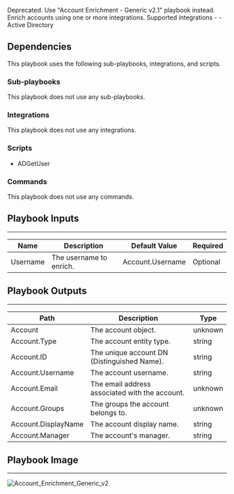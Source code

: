 Deprecated. Use "Account Enrichment - Generic v2.1" playbook instead. Enrich accounts using one or more integrations. Supported integrations - - Active Directory

## Dependencies
This playbook uses the following sub-playbooks, integrations, and scripts.

### Sub-playbooks
This playbook does not use any sub-playbooks.

### Integrations
This playbook does not use any integrations.

### Scripts
* ADGetUser

### Commands
This playbook does not use any commands.

## Playbook Inputs
---

| **Name** | **Description** | **Default Value** | **Required** |
| --- | --- | --- | --- |
| Username | The username to enrich. | Account.Username | Optional |

## Playbook Outputs
---

| **Path** | **Description** | **Type** |
| --- | --- | --- |
| Account | The account object. | unknown |
| Account.Type | The account entity type. | string |
| Account.ID | The unique account DN \(Distinguished Name\). | string |
| Account.Username | The account username. | string |
| Account.Email | The email address associated with the account. | unknown |
| Account.Groups | The groups the account belongs to. | unknown |
| Account.DisplayName | The account display name. | string |
| Account.Manager | The account's manager. | string |

## Playbook Image
---
![Account_Enrichment_Generic_v2](https://raw.githubusercontent.com/cvescan/cvescan/1bdd5229392bd86f0cc58265a24df23ee3f7e662/docs/images/playbooks/Account_Enrichment_Generic_v2.png)